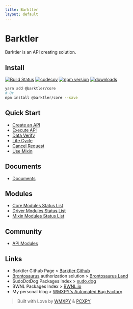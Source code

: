 ```yaml
---
title: Barktler
layout: default
---
```


# Barktler

Barktler is an API creating solution.

## Install

[![Build Status](https://travis-ci.com/Barktler/Core.svg?branch=master)](https://travis-ci.com/Barktler/Core)
[![codecov](https://codecov.io/gh/Barktler/Core/branch/master/graph/badge.svg)](https://codecov.io/gh/Barktler/Core)
[![npm version](https://badge.fury.io/js/%40barktler%2Fcore.svg)](https://badge.fury.io/js/%40barktler%2Fcore)
[![downloads](https://img.shields.io/npm/dm/@barktler/core.svg)](https://www.npmjs.com/package/@barktler/core)

```sh
yarn add @barktler/core
# Or
npm install @barktler/core --save
```

## Quick Start

-   [Create an API](./quick-start/create-an-api)
-   [Execute API](./quick-start/execute-api)
-   [Data Verify](./quick-start/data-verify)
-   [Life Cycle](./quick-start/life-cycle)
-   [Cancel Request](./quick-start/cancel-request)
-   [Use Mixin](./quick-start/use-mixin)

## Documents

-   [Documents](./document)

## Modules

-   [Core Modules Status List](./modules/core)
-   [Driver Modules Status List](./modules/driver)
-   [Mixin Modules Status List](./modules/mixin)

## Community

-   [API Modules](./community/api)

## Links

-   Barktler Github Page > [Barktler Github](https://github.com/Barktler)
-   [Brontosaurus](https://github.com/SudoDotDog/Brontosaurus) authorization solution > [Brontosaurus Land](https://brontosaurus.land)
-   SudoDotDog Packages Index > [sudo.dog](https://sudo.dog)
-   BWNL Packages Index > [BWNL.io](https://bwnl.io)
-   My personal blog > [WMXPY's Automated Bug Factory](https://mengw.io)

> Built with Love by [WMXPY](https://github.com/WMXPY) & [PCXPY](https://github.com/PCXPY)
